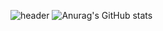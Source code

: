 ![header](https://capsule-render.vercel.app/api?type=cylinder&color=timeGradient&text=Welcome%20to%20Youngho's%20GitHub%20👋&animation=twinkling&fontSize=40&fontAlignY=50&fontAlign=50&height=180)
![Anurag's GitHub stats](https://github-readme-stats.vercel.app/api?username=ohoCoding&show_icons=true&theme=radical)
